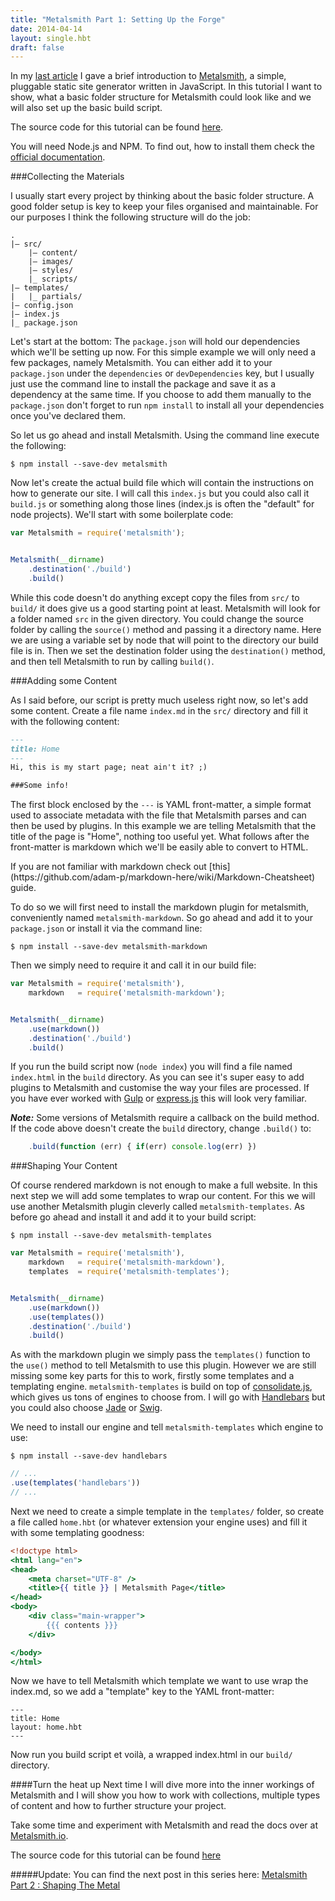 ```yaml
---
title: "Metalsmith Part 1: Setting Up the Forge"
date: 2014-04-14
layout: single.hbt
draft: false
---
```

In my [last article](http://www.robinthrift.com/posts/getting-to-know-metalsmith/) I gave a brief introduction to [Metalsmith](http://www.metalsmith.io/), a simple, pluggable static site generator written in JavaScript. In this tutorial I want to show, what a basic folder structure for Metalsmith could look like and we will also set up the basic build script.

The source code for this tutorial can be found [here](https://github.com/RobinThrift/metalsmith-tutorial/tree/END-OF-PART-1).

<span class="side_note">You will need Node.js and NPM. To find out, how to install them check the [official documentation](http://nodejs.org/).</span>

###Collecting the Materials

I usually start every project by thinking about the basic folder structure. A good folder setup is key to keep your files organised and maintainable. For our purposes I think the following structure will do the job:

```
.
|– src/
    |– content/
    |– images/
    |– styles/
    |_ scripts/
|– templates/
|   |_ partials/
|– config.json
|– index.js
|_ package.json
```

Let's start at the bottom: The `package.json` will hold our dependencies which we'll be setting up now. For this simple example we will only need a few packages, namely Metalsmith. You can either add it to your `package.json` under the `dependencies` or `devDependencies` key, but I usually just use the command line to install the package and save it as a dependency at the same time. If you choose to add them manually to the `package.json` don't forget to run `npm install` to install all your dependencies once you've declared them.

So let us go ahead and install Metalsmith. Using the command line execute the following:
```
$ npm install --save-dev metalsmith
```

Now let's create the actual build file which will contain the instructions on how to generate our site. I will call this `index.js` but you could also call it `build.js` or something along those lines (index.js is often the "default" for node projects). We'll start with some boilerplate code:

```js
var Metalsmith = require('metalsmith');


Metalsmith(__dirname)
    .destination('./build')
    .build()
```

While this code doesn't do anything except copy the files from `src/` to `build/` it does give us a good starting point at least. Metalsmith will look for a folder named `src` in the given directory. You could change the source folder by calling the `source()` method and passing it a directory name. Here we are using a variable set by node that will point to the directory our build file is in. Then we set the destination folder using the `destination()` method, and then tell Metalsmith to run by calling `build()`.


###Adding some Content

As I said before, our script is pretty much useless right now, so let's add some content. Create a file name `index.md` in the `src/` directory and fill it with the following content:

```markdown
---
title: Home
---
Hi, this is my start page; neat ain't it? ;)

###Some info!
```

The first block enclosed by the `---` is YAML front-matter, a simple format used to associate metadata with the file that Metalsmith parses and can then be used by plugins. In this example we are telling Metalsmith that the title of the page is "Home", nothing too useful yet. What follows after the front-matter is markdown which we'll be easily able to convert to HTML.

<div class="side_note">If you are not familiar with markdown check out [this](https://github.com/adam-p/markdown-here/wiki/Markdown-Cheatsheet) guide.</div>

To do so we will first need to install the markdown plugin for metalsmith, conveniently named `metalsmith-markdown`. So go ahead and add it to your `package.json` or install it via the command line:

```
$ npm install --save-dev metalsmith-markdown
```

Then we simply need to require it and call it in our build file:

```js
var Metalsmith = require('metalsmith'),
    markdown   = require('metalsmith-markdown');


Metalsmith(__dirname)
    .use(markdown())
    .destination('./build')
    .build()
```

If you run the build script now (`node index`) you will find a file named `index.html` in the `build` directory. As you can see it's super easy to add plugins to Metalsmith and customise the way your files are processed. If you have ever worked with [Gulp](http://gulpjs.com/) or [express.js](http://expressjs.com/) this will look very familiar.

***Note:*** Some versions of Metalsmith require a callback on the build method.  If the code above doesn't create the `build` directory, change `.build()` to:
```js
    .build(function (err) { if(err) console.log(err) })
```

###Shaping Your Content

Of course rendered markdown is not enough to make a full website. In this next step we will add some templates to wrap our content. For this we will use another Metalsmith plugin cleverly called `metalsmith-templates`. As before go ahead and install it and add it to your build script:

```
$ npm install --save-dev metalsmith-templates
```

```js
var Metalsmith = require('metalsmith'),
    markdown   = require('metalsmith-markdown'),
    templates  = require('metalsmith-templates');


Metalsmith(__dirname)
    .use(markdown())
    .use(templates())
    .destination('./build')
    .build()
```

As with the markdown plugin we simply pass the `templates()` function to the `use()` method to tell Metalsmith to use this plugin. However we are still missing some key parts for this to work, firstly some templates and a templating engine. `metalsmith-templates` is build on top of [consolidate.js](https://github.com/visionmedia/consolidate.js), which gives us tons of engines to choose from. I will go with [Handlebars](http://handlebarsjs.com/) but you could also choose [Jade](http://jade-lang.com/) or [Swig](http://paularmstrong.github.io/swig/).

We need to install our engine and tell `metalsmith-templates` which engine to use:

```
$ npm install --save-dev handlebars
```

```js
// ...
.use(templates('handlebars'))
// ...
```

Next we need to create a simple template in the `templates/` folder, so create a file called `home.hbt` (or whatever extension your engine uses) and fill it with some templating goodness:

```handlebars
<!doctype html>
<html lang="en">
<head>
    <meta charset="UTF-8" />
    <title>{{ title }} | Metalsmith Page</title>
</head>
<body>
    <div class="main-wrapper">
        {{{ contents }}}
    </div>

</body>
</html>
```

Now we have to tell Metalsmith which template we want to use wrap the index.md, so we add a "template" key to the YAML front-matter:

```
---
title: Home
layout: home.hbt
---
```

Now run you build script et voilà, a wrapped index.html in our `build/` directory.


####Turn the heat up
Next time I will dive more into the inner workings of Metalsmith and I will show you how to work with collections, multiple types of content and how to further structure your project.

Take some time and experiment with Metalsmith and read the docs over at [Metalsmith.io](http://www.metalsmith.io/).

The source code for this tutorial can be found [here](https://github.com/RobinThrift/metalsmith-tutorial/tree/END-OF-PART-1)

#####Update:
You can find the next post in this series here: [Metalsmith Part 2 : Shaping The Metal](http://www.robinthrift.com/posts/metalsmith-part-2-shaping-the-metal)

